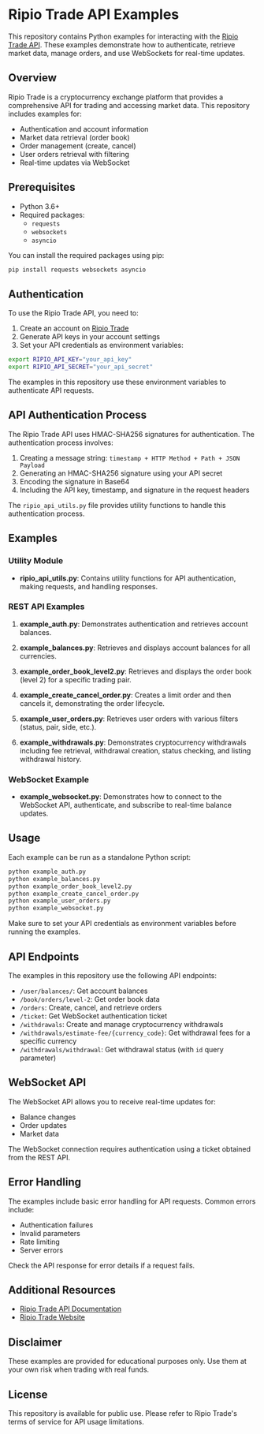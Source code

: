 # Ripio Trade API Examples

This repository contains Python examples for interacting with the [Ripio Trade API](https://apidocs.ripiotrade.co/). These examples demonstrate how to authenticate, retrieve market data, manage orders, and use WebSockets for real-time updates.

## Overview

Ripio Trade is a cryptocurrency exchange platform that provides a comprehensive API for trading and accessing market data. This repository includes examples for:

- Authentication and account information
- Market data retrieval (order book)
- Order management (create, cancel)
- User orders retrieval with filtering
- Real-time updates via WebSocket

## Prerequisites

- Python 3.6+
- Required packages:
  - `requests`
  - `websockets`
  - `asyncio`

You can install the required packages using pip:

```bash
pip install requests websockets asyncio
```

## Authentication

To use the Ripio Trade API, you need to:

1. Create an account on [Ripio Trade](https://www.ripiotrade.co/)
2. Generate API keys in your account settings
3. Set your API credentials as environment variables:

```bash
export RIPIO_API_KEY="your_api_key"
export RIPIO_API_SECRET="your_api_secret"
```

The examples in this repository use these environment variables to authenticate API requests.

## API Authentication Process

The Ripio Trade API uses HMAC-SHA256 signatures for authentication. The authentication process involves:

1. Creating a message string: `timestamp + HTTP Method + Path + JSON Payload`
2. Generating an HMAC-SHA256 signature using your API secret
3. Encoding the signature in Base64
4. Including the API key, timestamp, and signature in the request headers

The `ripio_api_utils.py` file provides utility functions to handle this authentication process.

## Examples

### Utility Module

- **ripio_api_utils.py**: Contains utility functions for API authentication, making requests, and handling responses.

### REST API Examples

1. **example_auth.py**: Demonstrates authentication and retrieves account balances.

2. **example_balances.py**: Retrieves and displays account balances for all currencies.

3. **example_order_book_level2.py**: Retrieves and displays the order book (level 2) for a specific trading pair.

4. **example_create_cancel_order.py**: Creates a limit order and then cancels it, demonstrating the order lifecycle.

5. **example_user_orders.py**: Retrieves user orders with various filters (status, pair, side, etc.).

6. **example_withdrawals.py**: Demonstrates cryptocurrency withdrawals including fee retrieval, withdrawal creation, status checking, and listing withdrawal history.

### WebSocket Example

- **example_websocket.py**: Demonstrates how to connect to the WebSocket API, authenticate, and subscribe to real-time balance updates.

## Usage

Each example can be run as a standalone Python script:

```bash
python example_auth.py
python example_balances.py
python example_order_book_level2.py
python example_create_cancel_order.py
python example_user_orders.py
python example_websocket.py
```

Make sure to set your API credentials as environment variables before running the examples.

## API Endpoints

The examples in this repository use the following API endpoints:

- `/user/balances/`: Get account balances
- `/book/orders/level-2`: Get order book data
- `/orders`: Create, cancel, and retrieve orders
- `/ticket`: Get WebSocket authentication ticket
- `/withdrawals`: Create and manage cryptocurrency withdrawals
- `/withdrawals/estimate-fee/{currency_code}`: Get withdrawal fees for a specific currency
- `/withdrawals/withdrawal`: Get withdrawal status (with `id` query parameter)

## WebSocket API

The WebSocket API allows you to receive real-time updates for:

- Balance changes
- Order updates
- Market data

The WebSocket connection requires authentication using a ticket obtained from the REST API.

## Error Handling

The examples include basic error handling for API requests. Common errors include:

- Authentication failures
- Invalid parameters
- Rate limiting
- Server errors

Check the API response for error details if a request fails.

## Additional Resources

- [Ripio Trade API Documentation](https://apidocs.ripiotrade.co/)
- [Ripio Trade Website](https://trade.ripio.com/)

## Disclaimer

These examples are provided for educational purposes only. Use them at your own risk when trading with real funds.

## License

This repository is available for public use. Please refer to Ripio Trade's terms of service for API usage limitations.
